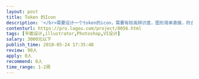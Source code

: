```yaml
---                
layout: post       
title: Token 的Icon           
description: '</br>需要设计一个token的icon，需要有较高辨识度，图形简单直接，符合公司对外输出的价值。需要熟练使用PS，AI。</br>'     
contenturl: https://pro.lagou.com/project/8056.html      
tags: [平面设计,illustrator,Photoshop,VI设计]            
salary: 3000元以下          
publish_time: 2018-05-24 17:35:48         
review: 90人                   
apply: 0人                   
recommend: 0人                   
time_range: 1-2周              
---                 
```

